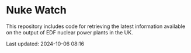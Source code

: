 # Nuke Watch

This repository includes code for retrieving the latest information available on the output of EDF nuclear power plants in the UK.

Last updated: 2024-10-06 08:16